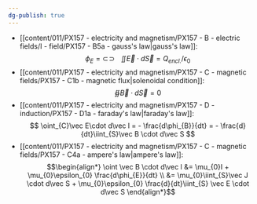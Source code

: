 ```yaml
---
dg-publish: true
---
```

- [[content/011/PX157 - electricity and magnetism/PX157 - B - electric fields/I - field/PX157 - B5a - gauss's law\|gauss's law]]:
$$
\newcommand{\oiint}{\subset\!\supset \!\!\!\!\!\!\!\!\!\!\iint} \phi_{E}= \oiint \vec E \cdot d\vec S = Q_{encl.}/\epsilon_{0}
$$
- [[content/011/PX157 - electricity and magnetism/PX157 - C - magnetic fields/PX157 - C1b - magnetic flux\|solenoidal condition]]:
$$
\oiint \vec B\cdot d\vec S = 0
$$
- [[content/011/PX157 - electricity and magnetism/PX157 - D - induction/PX157 - D1a - faraday's law\|faraday's law]]:
$$
\oint_{C}\vec E\cdot d\vec l = - \frac{d\phi_{B}}{dt} = - \frac{d}{dt}\iint_{S}\vec B \cdot d\vec S
$$
- [[content/011/PX157 - electricity and magnetism/PX157 - C - magnetic fields/PX157 - C4a - ampere's law\|ampere's law]]:
$$\begin{align*}
	\oint \vec B \cdot d\vec l &= \mu_{0}I + \mu_{0}\epsilon_{0} \frac{d\phi_{E}}{dt} \\
	&= \mu_{0}\iint_{S}\vec J \cdot d\vec S + \mu_{0}\epsilon_{0} \frac{d}{dt}\iint_{S} \vec E \cdot d\vec S
\end{align*}$$

